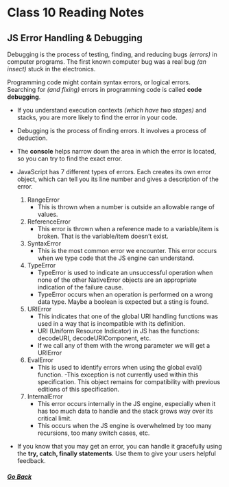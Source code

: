 # Class 10 Reading Notes

## JS Error Handling & Debugging  

Debugging is the process of testing, finding, and reducing bugs *(errors)* in computer programs.
The first known computer bug was a real bug *(an insect)* stuck in the electronics.  

Programming code might contain syntax errors, or logical errors.  
Searching for *(and fixing)* errors in programming code is called **code debugging**.
  
- If you understand execution contexts *(which have two stages)* and stacks, you are more likely to find the error in your code.  

- Debugging is the process of finding errors. It involves a process of deduction.  

- The **console** helps narrow down the area in which the error is located, so you can try to find the exact error.  

- JavaScript has 7 different types of errors. Each creates its own error object, which can tell you its line number and gives a description of the error. 
    1. RangeError
        - This is thrown when a number is outside an allowable range of values.
    2. ReferenceError
        - This error is thrown when a reference made to a variable/item is broken. That is the variable/item doesn’t exist.
    3. SyntaxError
        - This is the most common error we encounter. This error occurs when we type code that the JS engine can understand.
    4. TypeError
        - TypeError is used to indicate an unsuccessful operation when none of the other NativeError objects are an appropriate indication of the failure cause.
        - TypeError occurs when an operation is performed on a wrong data type. Maybe a boolean is expected but a sting is found.
    5. URIError
        - This indicates that one of the global URI handling functions was used in a way that is incompatible with its definition.
        - URI (Uniform Resource Indicator) in JS has the functions: decodeURI, decodeURIComponent, etc.
        - If we call any of them with the wrong parameter we will get a URIError
    6. EvalError
        - This is used to identify errors when using the global eval() function.
        -This exception is not currently used within this specification. This object remains for compatibility with previous editions of this specification.
    7. InternalError
        - This error occurs internally in the JS engine, especially when it has too much data to handle and the stack grows way over its critical limit.
        - This occurs when the JS engine is overwhelmed by too many recursions, too many switch cases, etc.
  
- If you know that you may get an error, you can handle it gracefully using the **try, catch, finally statements**. Use them to give your users helpful feedback.  
  

##### [Go Back](code_201_reading_notes.md)